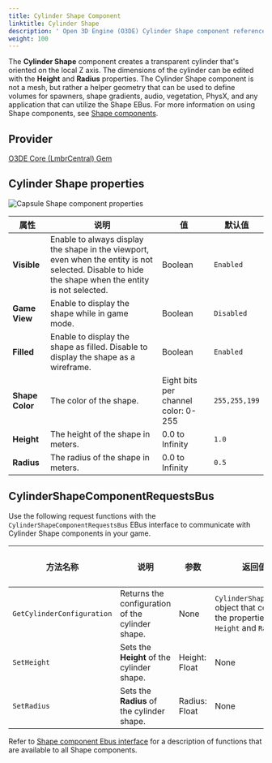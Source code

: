 ```yaml
---
title: Cylinder Shape Component
linktitle: Cylinder Shape
description: ' Open 3D Engine (O3DE) Cylinder Shape component reference. '
weight: 100
---
```




The **Cylinder Shape** component creates a transparent cylinder that's oriented on the local Z axis. The dimensions of the cylinder can be edited with the **Height** and **Radius** properties. The Cylinder Shape component is not a mesh, but rather a helper geometry that can be used to define volumes for spawners, shape gradients, audio, vegetation, PhysX, and any application that can utilize the Shape EBus. For more information on using Shape components, see [Shape components](/docs/user-guide/components/reference/shape/).

## Provider

[O3DE Core (LmbrCentral) Gem](/docs/user-guide/gems/reference/o3de-core)

## Cylinder Shape properties

![Capsule Shape component properties](/images/user-guide/components/reference/shape/cylinder-shape-component-ui-01.png)

| 属性 | 说明 | 值 | 默认值 |
|-|-|-|-|
| **Visible** | Enable to always display the shape in the viewport, even when the entity is not selected. Disable to hide the shape when the entity is not selected. | Boolean | `Enabled` |
| **Game View** | Enable to display the shape while in game mode. | Boolean | `Disabled` |
| **Filled** | Enable to display the shape as filled.  Disable to display the shape as a wireframe. | Boolean | `Enabled` |
| **Shape Color** | The color of the shape. | Eight bits per channel color: 0-255 | `255,255,199` |
| **Height** | The height of the shape in meters. | 0.0 to Infinity | `1.0` |
| **Radius** | The radius of the shape in meters. | 0.0 to Infinity | `0.5` |

## CylinderShapeComponentRequestsBus

Use the following request functions with the `CylinderShapeComponentRequestsBus` EBus interface to communicate with Cylinder Shape components in your game.

| 方法名称 | 说明 | 参数 | 返回值 | 脚本化 |
|-|-|-|-|-|
| `GetCylinderConfiguration` | Returns the configuration of the cylinder shape. | None | `CylinderShapeConfig` object that contains the properties `Height` and `Radius`. | Yes |
| `SetHeight` | Sets the **Height** of the cylinder shape. | Height: Float | None | Yes |
| `SetRadius` | Sets the **Radius** of the cylinder shape. | Radius: Float | None | Yes |

Refer to [Shape component Ebus interface](./#shape-component-ebus-interface) for a description of functions that are available to all Shape components.
